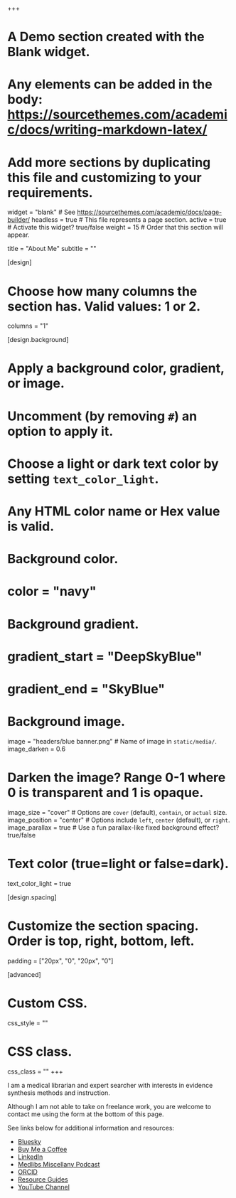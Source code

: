 +++
# A Demo section created with the Blank widget.
# Any elements can be added in the body: https://sourcethemes.com/academic/docs/writing-markdown-latex/
# Add more sections by duplicating this file and customizing to your requirements.

widget = "blank"  # See https://sourcethemes.com/academic/docs/page-builder/
headless = true  # This file represents a page section.
active = true  # Activate this widget? true/false
weight = 15  # Order that this section will appear.

title = "About Me"
subtitle = ""

[design]
  # Choose how many columns the section has. Valid values: 1 or 2.
  columns = "1"

[design.background]
  # Apply a background color, gradient, or image.
  #   Uncomment (by removing `#`) an option to apply it.
  #   Choose a light or dark text color by setting `text_color_light`.
  #   Any HTML color name or Hex value is valid.

  # Background color.
  # color = "navy"
  
  # Background gradient.
  # gradient_start = "DeepSkyBlue"
  # gradient_end = "SkyBlue"
  
  # Background image.
  image = "headers/blue banner.png"  # Name of image in `static/media/`.
  image_darken = 0.6
  # Darken the image? Range 0-1 where 0 is transparent and 1 is opaque.
  image_size = "cover"  #  Options are `cover` (default), `contain`, or `actual` size.
  image_position = "center"  # Options include `left`, `center` (default), or `right`.
  image_parallax = true  # Use a fun parallax-like fixed background effect? true/false

  # Text color (true=light or false=dark).
  text_color_light = true

[design.spacing]
  # Customize the section spacing. Order is top, right, bottom, left.
  padding = ["20px", "0", "20px", "0"]

[advanced]
 # Custom CSS. 
 css_style = ""
 
 # CSS class.
 css_class = ""
+++

I am a medical librarian and expert searcher with interests in evidence synthesis methods and instruction.

Although I am not able to take on freelance work, you are welcome to contact me using the form at the bottom of this page.

See links below for additional information and resources:


* [Bluesky](https://bsky.app/profile/carrieprice.bsky.social)
* [Buy Me a Coffee](https://ko-fi.com/carrieprice78) 
* [LinkedIn](https://www.linkedin.com/in/carrieprice78/)
* [Medlibs Miscellany Podcast](https://medlibsmiscellany.substack.com/)
* [ORCID](https://orcid.org/0000-0003-4345-3547)
* [Resource Guides](https://carrieprice78.github.io/guides/)
* [YouTube Channel](https://www.youtube.com/channel/UCMqAATLPshn8Znip6E3QMSw)










<!-- {{% alert note %}}
This homepage section is an example of adding [elements](https://sourcethemes.com/academic/docs/writing-markdown-latex/) to the [*Blank* widget](https://sourcethemes.com/academic/docs/widgets/).

Backgrounds can be applied to any section. Here, the *background* option is set give an *image parallax* effect.
{{% /alert %}} -->

